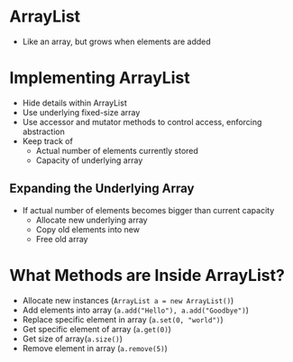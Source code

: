 # ArrayList

- Like an array, but grows when elements are added

# Implementing ArrayList

- Hide details within ArrayList
- Use underlying fixed-size array
- Use accessor and mutator methods to control access, enforcing abstraction
- Keep track of
  - Actual number of elements currently stored
  - Capacity of underlying array

## Expanding the Underlying Array

- If actual number of elements becomes bigger than current capacity
  - Allocate new underlying array
  - Copy old elements into new
  - Free old array

# What Methods are Inside ArrayList?

- Allocate new instances (`ArrayList a = new ArrayList()`)
- Add elements into array (`a.add("Hello"), a.add("Goodbye")`)
- Replace specific element in array (`a.set(0, "world")`)
- Get specific element of array (`a.get(0)`)
- Get size of array(`a.size()`)
- Remove element in array (`a.remove(5)`)
